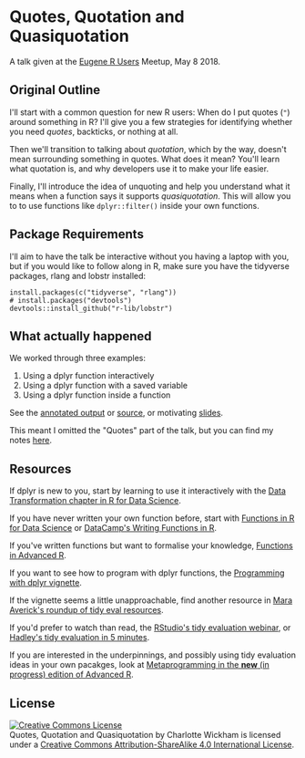# Quotes, Quotation and Quasiquotation

A talk given at the [Eugene R Users](https://www.meetup.com/meetup-group-cwPiAlnB/) Meetup, May 8 2018.

## Original Outline

I'll start with a common question for new R users: When do I put quotes (`"`) around something in R? I'll give you a few strategies for identifying whether you need *quotes*, backticks, or nothing at all.  

Then we'll transition to talking about *quotation*, which by the way, doesn't mean surrounding something in quotes.  What does it mean?  You'll learn what quotation is, and why developers use it to make your life easier.

Finally, I'll introduce the idea of unquoting and help you understand what it means when a function says it supports *quasiquotation*. This will allow you to to use functions like `dplyr::filter()` inside your own functions.

## Package Requirements

I'll aim to have the talk be interactive without you having a laptop with you, but if you would like to follow along in R, make sure you have the tidyverse packages, rlang and lobstr installed:

```
install.packages(c("tidyverse", "rlang"))
# install.packages("devtools")
devtools::install_github("r-lib/lobstr")
```

## What actually happened

We worked through three examples:

1. Using a dplyr function interactively
2. Using a dplyr function with a saved variable
3. Using a dplyr function inside a function

See the [annotated output](three-examples-annotated.md) or [source](three-examples-annotated.Rmd), or motivating [slides](three-examples-slides.pdf).

This meant I omitted the "Quotes" part of the talk, but you can find my notes [here](quotes.Rmd).

## Resources

If dplyr is new to you, start by learning to use it interactively with the [Data Transformation chapter in R for Data Science](http://r4ds.had.co.nz/transform.html).

If you have never written your own function before, start with [Functions in R for Data Science](http://r4ds.had.co.nz/functions.html) or [DataCamp's Writing Functions in R](https://www.datacamp.com/courses/writing-functions-in-r).

If you've written functions but want to formalise your knowledge, [Functions in Advanced R](http://adv-r.had.co.nz/Functions.html).

If you want to see how to program with dplyr functions, the [Programming with dplyr vignette](https://dplyr.tidyverse.org/articles/programming.html).

If the vignette seems a little unapproachable, find another resource in [Mara Averick's roundup of tidy eval resources](https://maraaverick.rbind.io/2017/08/tidyeval-resource-roundup/).

If you'd prefer to watch than read, the [RStudio's tidy evaluation webinar](https://www.rstudio.com/resources/webinars/tidy-eval/), or [Hadley's tidy evaluation in 5 minutes](https://www.youtube.com/watch?v=nERXS3ssntw).

If you are interested in the underpinnings, and possibly using tidy evaluation ideas in your own pacakges, look at [Metaprogramming in the **new** (in progress) edition of Advanced R](https://adv-r.hadley.nz/meta.html).

## License

<a rel="license" href="http://creativecommons.org/licenses/by-sa/4.0/"><img alt="Creative Commons License" style="border-width:0" src="https://i.creativecommons.org/l/by-sa/4.0/88x31.png" /></a><br /><span xmlns:dct="http://purl.org/dc/terms/" property="dct:title">Quotes, Quotation and Quasiquotation</span> by <span xmlns:cc="http://creativecommons.org/ns#" property="cc:attributionName">Charlotte Wickham</span> is licensed under a <a rel="license" href="http://creativecommons.org/licenses/by-sa/4.0/">Creative Commons Attribution-ShareAlike 4.0 International License</a>.